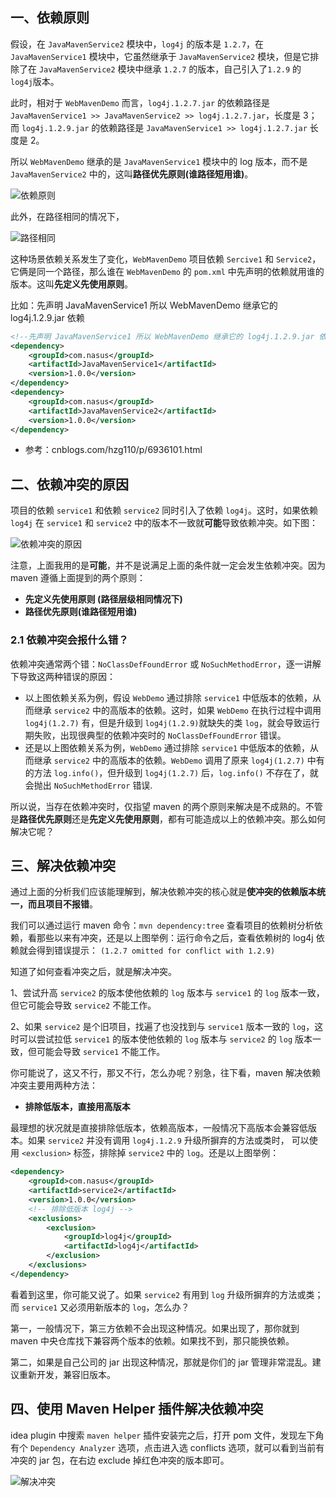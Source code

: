 ## 一、依赖原则

假设，在 `JavaMavenService2` 模块中，`log4j` 的版本是 `1.2.7`，在 `JavaMavenService1` 模块中，它虽然继承于 `JavaMavenService2` 模块，但是它排除了在 `JavaMavenService2` 模块中继承 `1.2.7` 的版本，自己引入了`1.2.9` 的 `log4j`版本。

此时，相对于 `WebMavenDemo` 而言，`log4j.1.2.7.jar` 的依赖路径是 `JavaMavenService1 >> JavaMavenService2 >> log4j.1.2.7.jar`，长度是 3；而 `log4j.1.2.9.jar` 的依赖路径是 `JavaMavenService1 >> log4j.1.2.7.jar` 长度是 2。

所以 `WebMavenDemo` 继承的是 `JavaMavenService1` 模块中的 log 版本，而不是 `JavaMavenService2` 中的，这叫**路径优先原则(谁路径短用谁)**。

![依赖原则](https://tsyokoko-typora-images.oss-cn-shanghai.aliyuncs.com/img/1460000021610260.png)

此外，在路径相同的情况下，

![路径相同](https://tsyokoko-typora-images.oss-cn-shanghai.aliyuncs.com/img/1460000021610262.png)

这种场景依赖关系发生了变化，`WebMavenDemo` 项目依赖 `Sercive1` 和 `Service2`，它俩是同一个路径，那么谁在 `WebMavenDemo` 的 `pom.xml` 中先声明的依赖就用谁的版本。这叫**先定义先使用原则**。

比如：先声明 JavaMavenService1 所以 WebMavenDemo 继承它的 log4j.1.2.9.jar 依赖

```xml
<!--先声明 JavaMavenService1 所以 WebMavenDemo 继承它的 log4j.1.2.9.jar 依赖-->
<dependency>
    <groupId>com.nasus</groupId>
    <artifactId>JavaMavenService1</artifactId>
    <version>1.0.0</version>
</dependency>
<dependency>
    <groupId>com.nasus</groupId>
    <artifactId>JavaMavenService2</artifactId>
    <version>1.0.0</version>
</dependency>
```

- 参考：cnblogs.com/hzg110/p/6936101.html

## 二、依赖冲突的原因

项目的依赖 `service1` 和依赖 `service2` 同时引入了依赖 `log4j`。这时，如果依赖 `log4j` 在 `service1` 和 `service2` 中的版本不一致就**可能**导致依赖冲突。如下图：

![依赖冲突的原因](https://tsyokoko-typora-images.oss-cn-shanghai.aliyuncs.com/img/1460000021610263.png)

注意，上面我用的是**可能**，并不是说满足上面的条件就一定会发生依赖冲突。因为 maven 遵循上面提到的两个原则：

- **先定义先使用原则 (路径层级相同情况下)**
- **路径优先原则(谁路径短用谁)**

### 2.1 依赖冲突会报什么错？

依赖冲突通常两个错：`NoClassDefFoundError` 或 `NoSuchMethodError`，逐一讲解下导致这两种错误的原因：

- 以上图依赖关系为例，假设 `WebDemo` 通过排除 `service1` 中低版本的依赖，从而继承 `service2` 中的高版本的依赖。这时，如果 `WebDemo` 在执行过程中调用 `log4j(1.2.7)` 有，但是升级到 `log4j(1.2.9)`就缺失的类 `log`，就会导致运行期失败，出现很典型的依赖冲突时的 `NoClassDefFoundError` 错误。
- 还是以上图依赖关系为例，`WebDemo` 通过排除 `service1` 中低版本的依赖，从而继承 `service2` 中的高版本的依赖。`WebDemo` 调用了原来 `log4j(1.2.7)` 中有的方法 `log.info()`，但升级到 `log4j(1.2.7)` 后，`log.info()` 不存在了，就会抛出 `NoSuchMethodError` 错误.

所以说，当存在依赖冲突时，仅指望 maven 的两个原则来解决是不成熟的。不管是**路径优先原则**还是**先定义先使用原则**，都有可能造成以上的依赖冲突。那么如何解决它呢？

## 三、解决依赖冲突

通过上面的分析我们应该能理解到，解决依赖冲突的核心就是**使冲突的依赖版本统一，而且项目不报错**。

我们可以通过运行 maven 命令：`mvn dependency:tree` 查看项目的依赖树分析依赖，看那些以来有冲突，还是以上图举例：运行命令之后，查看依赖树的 log4j 依赖就会得到错误提示： `(1.2.7 omitted for conflict with 1.2.9)`

知道了如何查看冲突之后，就是解决冲突。

1、尝试升高 `service2` 的版本使他依赖的 `log` 版本与 `service1` 的 `log` 版本一致，但它可能会导致 `service2` 不能工作。

2、如果 `service2` 是个旧项目，找遍了也没找到与 `service1` 版本一致的 `log`，这时可以尝试拉低 `service1` 的版本使他依赖的 `log` 版本与 `service2` 的 `log` 版本一致，但可能会导致 `service1` 不能工作。

你可能说了，这又不行，那又不行，怎么办呢？别急，往下看，maven 解决依赖冲突主要用两种方法：

- **排除低版本，直接用高版本**

最理想的状况就是直接排除低版本，依赖高版本，一般情况下高版本会兼容低版本。如果 `service2` 并没有调用 `log4j.1.2.9` 升级所摒弃的方法或类时， 可以使用 `<exclusion>` 标签，排除掉 `service2` 中的 `log`。还是以上图举例：

```xml
<dependency>
    <groupId>com.nasus</groupId>
    <artifactId>service2</artifactId>
    <version>1.0.0</version>
    <!-- 排除低版本 log4j -->
    <exclusions>
        <exclusion>
            <groupId>log4j</groupId>
            <artifactId>log4j</artifactId>
        </exclusion>
    </exclusions>
</dependency>
```

看着到这里，你可能又说了。如果 `service2` 有用到 `log` 升级所摒弃的方法或类；而 `service1` 又必须用新版本的 `log`，怎么办？

第一，一般情况下，第三方依赖不会出现这种情况。如果出现了，那你就到 maven 中央仓库找下兼容两个版本的依赖。如果找不到，那只能换依赖。

第二，如果是自己公司的 jar 出现这种情况，那就是你们的 jar 管理非常混乱。建议重新开发，兼容旧版本。

## 四、使用 Maven Helper 插件解决依赖冲突

idea plugin 中搜索 `maven helper` 插件安装完之后，打开 pom 文件，发现左下角有个 `Dependency Analyzer` 选项，点击进入选 conflicts 选项，就可以看到当前有冲突的 jar 包，在右边 exclude 掉红色冲突的版本即可。

![解决冲突](https://tsyokoko-typora-images.oss-cn-shanghai.aliyuncs.com/img/1460000021610261.png)
